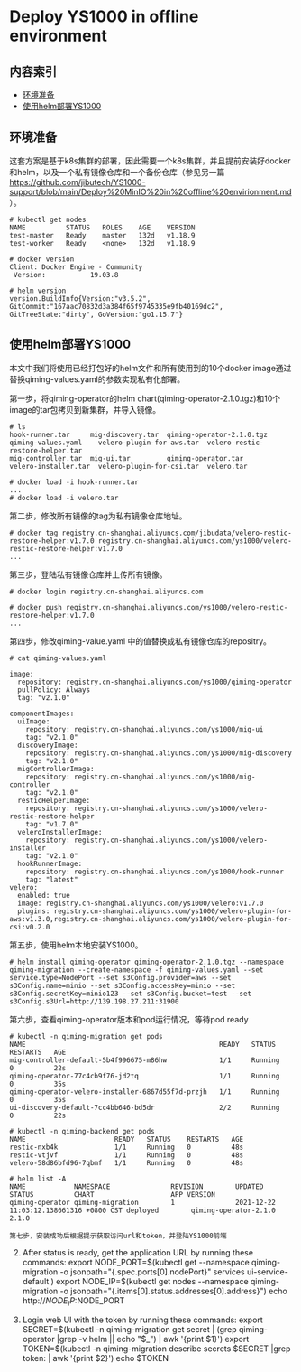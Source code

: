 # Deploy YS1000 in offline environment

## 内容索引

- [环境准备](#环境准备)
- [使用helm部署YS1000](#使用helm部署YS1000)

## 环境准备

这套方案是基于k8s集群的部署，因此需要一个k8s集群，并且提前安装好docker和helm，以及一个私有镜像仓库和一个备份仓库（参见另一篇 https://github.com/jibutech/YS1000-support/blob/main/Deploy%20MinIO%20in%20offline%20envirionment.md ）。

```
# kubectl get nodes
NAME          STATUS   ROLES    AGE    VERSION
test-master   Ready    master   132d   v1.18.9
test-worker   Ready    <none>   132d   v1.18.9

# docker version
Client: Docker Engine - Community
 Version:           19.03.8

# helm version
version.BuildInfo{Version:"v3.5.2", GitCommit:"167aac70832d3a384f65f9745335e9fb40169dc2", GitTreeState:"dirty", GoVersion:"go1.15.7"}
```

## 使用helm部署YS1000

本文中我们将使用已经打包好的helm文件和所有使用到的10个docker image通过替换qiming-values.yaml的参数实现私有化部署。

第一步，将qiming-operator的helm chart(qiming-operator-2.1.0.tgz)和10个image的tar包拷贝到新集群，并导入镜像。
```
# ls
hook-runner.tar     mig-discovery.tar  qiming-operator-2.1.0.tgz  qiming-values.yaml    velero-plugin-for-aws.tar  velero-restic-restore-helper.tar
mig-controller.tar  mig-ui.tar         qiming-operator.tar        velero-installer.tar  velero-plugin-for-csi.tar  velero.tar

# docker load -i hook-runner.tar
...
# docker load -i velero.tar
```

第二步，修改所有镜像的tag为私有镜像仓库地址。
```
# docker tag registry.cn-shanghai.aliyuncs.com/jibudata/velero-restic-restore-helper:v1.7.0 registry.cn-shanghai.aliyuncs.com/ys1000/velero-restic-restore-helper:v1.7.0
...
```

第三步，登陆私有镜像仓库并上传所有镜像。
```
# docker login registry.cn-shanghai.aliyuncs.com

# docker push registry.cn-shanghai.aliyuncs.com/ys1000/velero-restic-restore-helper:v1.7.0
...
```

第四步，修改qiming-value.yaml 中的值替换成私有镜像仓库的repositry。
```
# cat qiming-values.yaml

image:
  repository: registry.cn-shanghai.aliyuncs.com/ys1000/qiming-operator
  pullPolicy: Always
  tag: "v2.1.0"

componentImages:
  uiImage:
    repository: registry.cn-shanghai.aliyuncs.com/ys1000/mig-ui
    tag: "v2.1.0"
  discoveryImage:
    repository: registry.cn-shanghai.aliyuncs.com/ys1000/mig-discovery
    tag: "v2.1.0"
  migControllerImage:
    repository: registry.cn-shanghai.aliyuncs.com/ys1000/mig-controller
    tag: "v2.1.0"
  resticHelperImage:
    repository: registry.cn-shanghai.aliyuncs.com/ys1000/velero-restic-restore-helper
    tag: "v1.7.0"
  veleroInstallerImage:
    repository: registry.cn-shanghai.aliyuncs.com/ys1000/velero-installer
    tag: "v2.1.0"
  hookRunnerImage:
    repository: registry.cn-shanghai.aliyuncs.com/ys1000/hook-runner
    tag: "latest"
velero:
  enabled: true
  image: registry.cn-shanghai.aliyuncs.com/ys1000/velero:v1.7.0
  plugins: registry.cn-shanghai.aliyuncs.com/ys1000/velero-plugin-for-aws:v1.3.0,registry.cn-shanghai.aliyuncs.com/ys1000/velero-plugin-for-csi:v0.2.0
```

第五步，使用helm本地安装YS1000。
```
# helm install qiming-operator qiming-operator-2.1.0.tgz --namespace qiming-migration --create-namespace -f qiming-values.yaml --set service.type=NodePort --set s3Config.provider=aws --set s3Config.name=minio --set s3Config.accessKey=minio --set s3Config.secretKey=minio123 --set s3Config.bucket=test --set s3Config.s3Url=http://139.198.27.211:31900
```

第六步，查看qiming-operator版本和pod运行情况，等待pod ready
```
# kubectl -n qiming-migration get pods
NAME                                                READY   STATUS    RESTARTS   AGE
mig-controller-default-5b4f996675-m86hw             1/1     Running   0          22s
qiming-operator-77c4cb9f76-jd2tq                    1/1     Running   0          35s
qiming-operator-velero-installer-6867d55f7d-przjh   1/1     Running   0          35s
ui-discovery-default-7cc4bb646-bd5dr                2/2     Running   0          22s

# kubectl -n qiming-backend get pods
NAME                      READY   STATUS    RESTARTS   AGE
restic-nxb4k              1/1     Running   0          48s
restic-vtjvf              1/1     Running   0          48s
velero-58d86bfd96-7qbmf   1/1     Running   0          48s

# helm list -A
NAME            NAMESPACE               REVISION        UPDATED                                 STATUS          CHART                   APP VERSION 
qiming-operator qiming-migration        1               2021-12-22 11:03:12.138661316 +0800 CST deployed        qiming-operator-2.1.0   2.1.0

第七步，安装成功后根据提示获取访问url和token，并登陆YS1000前端
```
2. After status is ready, get the application URL by running these commands:
  export NODE_PORT=$(kubectl get --namespace qiming-migration -o jsonpath="{.spec.ports[0].nodePort}" services ui-service-default )
  export NODE_IP=$(kubectl get nodes --namespace qiming-migration -o jsonpath="{.items[0].status.addresses[0].address}")
  echo http://$NODE_IP:$NODE_PORT

3. Login web UI with the token by running these commands:
  export SECRET=$(kubectl -n qiming-migration get secret | (grep qiming-operator |grep -v helm || echo "$_") | awk '{print $1}')
  export TOKEN=$(kubectl -n qiming-migration describe secrets $SECRET |grep token: | awk '{print $2}')
  echo $TOKEN
```